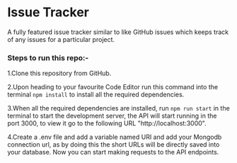 # Issue Tracker

A fully featured issue tracker similar to like GitHub issues which keeps track of any issues for a particular project.

### Steps to run this repo:-
1.Clone this repository from GitHub.

2.Upon heading to your favourite Code Editor run this command into the terminal ```npm install``` to install all the required dependencies.

3.When all the required dependencies are installed, run ```npm run start``` in the terminal to start the development server, the API will start running in the port 3000, to view it go to the following URL "http://localhost:3000".

4.Create a .env file and add a variable named URI and add your Mongodb connection url, as by doing this the short URLs will be directly saved into your database. Now you can start making requests to the API endpoints.

